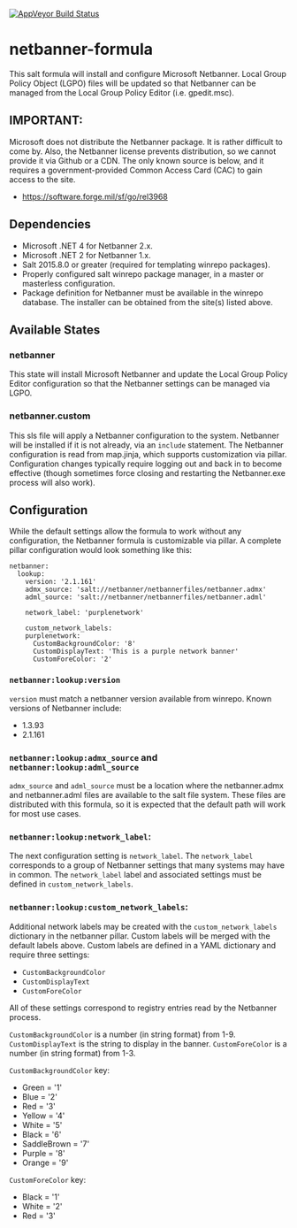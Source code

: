 [![AppVeyor Build Status](https://ci.appveyor.com/api/projects/status/github/MetroStar/netbanner-formula?branch=master&svg=true)](https://ci.appveyor.com/project/MetroStar/netbanner-formula)

# netbanner-formula

This salt formula will install and configure Microsoft Netbanner. Local Group
Policy Object (LGPO) files will be updated so that Netbanner can be managed
from the Local Group Policy Editor (i.e. gpedit.msc).

## IMPORTANT:

Microsoft does not distribute the Netbanner package. It is rather difficult
to come by. Also, the Netbanner license prevents distribution, so we cannot
provide it via Github or a CDN. The only known source is below, and it
requires a government-provided Common Access Card (CAC) to gain access to the
site.

- https://software.forge.mil/sf/go/rel3968

## Dependencies

- Microsoft .NET 4 for Netbanner 2.x.
- Microsoft .NET 2 for Netbanner 1.x.
- Salt 2015.8.0 or greater (required for templating winrepo packages).
- Properly configured salt winrepo package manager, in a master or
masterless configuration.
- Package definition for Netbanner must be available in the winrepo
database. The installer can be obtained from the site(s) listed above.

## Available States

### netbanner

This state will install Microsoft Netbanner and update the Local Group Policy
Editor configuration so that the Netbanner settings can be managed via LGPO.

### netbanner.custom

This sls file will apply a Netbanner configuration to the system. Netbanner
will be installed if it is not already, via an `include` statement. The
Netbanner configuration is read from map.jinja, which supports customization
via pillar. Configuration changes typically require logging out and back in
to become effective (though sometimes force closing and restarting the
Netbanner.exe process will also work).

## Configuration

While the default settings allow the formula to work without any configuration,
the Netbanner formula is customizable via pillar. A complete pillar
configuration would look something like this:

```
netbanner:
  lookup:
    version: '2.1.161'
    admx_source: 'salt://netbanner/netbannerfiles/netbanner.admx'
    adml_source: 'salt://netbanner/netbannerfiles/netbanner.adml'

    network_label: 'purplenetwork'

    custom_network_labels:
    purplenetwork:
      CustomBackgroundColor: '8'
      CustomDisplayText: 'This is a purple network banner'
      CustomForeColor: '2'
```

### `netbanner:lookup:version`

`version` must match a netbanner version available from winrepo. Known
versions of Netbanner include:

- 1.3.93
- 2.1.161

### `netbanner:lookup:admx_source` and `netbanner:lookup:adml_source`
`admx_source` and `adml_source` must be a location where the netbanner.admx
and netbanner.adml files are available to the salt file system. These files
are distributed with this formula, so it is expected that the default path
will work for most use cases.

### `netbanner:lookup:network_label`:

The next configuration setting is `network_label`. The `network_label`
corresponds to a group of Netbanner settings that many systems may have in
common. The `network_label` label and associated settings must be defined in
`custom_network_labels`.

### `netbanner:lookup:custom_network_labels`:

Additional network labels may be created with the `custom_network_labels`
dictionary in the netbanner pillar. Custom labels will be merged with the
default labels above. Custom labels are defined in a YAML dictionary and
require three settings:

- `CustomBackgroundColor`
- `CustomDisplayText`
- `CustomForeColor`

All of these settings correspond to registry entries read by the Netbanner
process.

`CustomBackgroundColor` is a number (in string format) from 1-9.
`CustomDisplayText` is the string to display in the banner. `CustomForeColor`
is a number (in string format) from 1-3.

`CustomBackgroundColor` key:

- Green       = '1'
- Blue        = '2'
- Red         = '3'
- Yellow      = '4'
- White       = '5'
- Black       = '6'
- SaddleBrown = '7'
- Purple      = '8'
- Orange      = '9'

`CustomForeColor` key:

- Black       = '1'
- White       = '2'
- Red         = '3'
